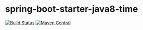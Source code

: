 # spring-boot-starter-java8-time

[![Build Status](https://travis-ci.org/wf2311/spring-boot-starter-swagger.svg?branch=master)](https://travis-ci.org/wf2311/spring-boot-starter-swagger)
[![Maven Central](https://maven-badges.herokuapp.com/maven-central/com.wf2311/spring-boot-starter-swagger/badge.svg)](https://maven-badges.herokuapp.com/maven-central/com.wf2311/spring-boot-starter-swagger)